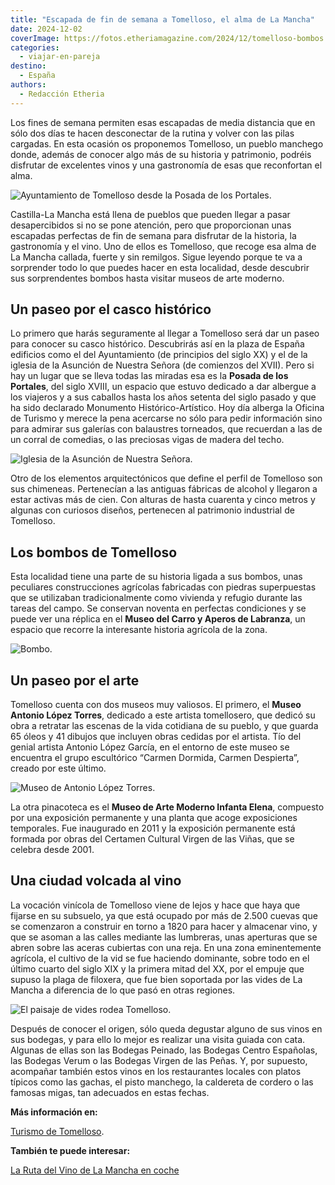 ```yaml
---
title: "Escapada de fin de semana a Tomelloso, el alma de La Mancha"
date: 2024-12-02
coverImage: https://fotos.etheriamagazine.com/2024/12/tomelloso-bombos.jpg
categories: 
  - viajar-en-pareja
destino: 
  - España
authors: 
  - Redacción Etheria
---
```


Los fines de semana permiten esas escapadas de media distancia que en sólo dos días te 
hacen desconectar de la rutina y volver con las pilas cargadas. En esta ocasión os 
proponemos Tomelloso, un pueblo manchego donde, además de conocer algo más de su 
historia y patrimonio, podréis disfrutar de excelentes vinos y una gastronomía de esas 
que reconfortan el alma. 

![Ayuntamiento de Tomelloso desde la Posada de los Portales.](https://fotos.etheriamagazine.com/2024/12/tomelloso-ayuntamiento-posada-portales.jpg "Ayuntamiento de Tomelloso desde la Posada de los Portales. © Turismo de Tomelloso")

Castilla-La Mancha está llena de pueblos que pueden llegar a pasar desapercibidos si no 
se pone atención, pero que proporcionan unas escapadas perfectas de fin de semana para 
disfrutar de la historia, la gastronomía y el vino. Uno de ellos es Tomelloso, que 
recoge esa alma de La Mancha callada, fuerte y sin remilgos. Sigue leyendo porque te va 
a sorprender todo lo que puedes hacer en esta localidad, desde descubrir sus 
sorprendentes bombos hasta visitar museos de arte moderno. 

## Un paseo por el casco histórico

Lo primero que harás seguramente al llegar a Tomelloso será dar un paseo para conocer su 
casco histórico. Descubrirás así en la plaza de España edificios como el del 
Ayuntamiento (de principios del siglo XX) y el de la iglesia de la Asunción de Nuestra 
Señora (de comienzos del XVII). Pero si hay un lugar que se lleva todas las miradas esa 
es la **Posada de los Portales**, del siglo XVIII, un espacio que estuvo dedicado a dar 
albergue a los viajeros y a sus caballos hasta los años setenta del siglo pasado y que 
ha sido declarado Monumento Histórico-Artístico. Hoy día alberga la Oficina de Turismo y 
merece la pena acercarse no sólo para pedir información sino para admirar sus galerías 
con balaustres torneados, que recuerdan a las de un corral de comedias, o las preciosas 
vigas de madera del techo. 

![Iglesia de la Asunción de Nuestra Señora.](https://fotos.etheriamagazine.com/2024/12/tomelloso-iglesia.jpg "Iglesia de la Asunción de Nuestra Señora. © Turismo de Tomelloso")

Otro de los elementos arquitectónicos que define el perfil de Tomelloso son sus 
chimeneas. Pertenecían a las antiguas fábricas de alcohol y llegaron a estar activas más 
de cien. Con alturas de hasta cuarenta y cinco metros y algunas con curiosos diseños, 
pertenecen al patrimonio industrial de Tomelloso. 

## Los bombos de Tomelloso

Esta localidad tiene una parte de su historia ligada a sus bombos, unas peculiares 
construcciones agrícolas fabricadas con piedras superpuestas que se utilizaban 
tradicionalmente como vivienda y refugio durante las tareas del campo. Se conservan 
noventa en perfectas condiciones y se puede ver una réplica en el **Museo del Carro y 
Aperos de Labranza**, un espacio que recorre la interesante historia agrícola de la 
zona. 

![Bombo.](https://fotos.etheriamagazine.com/2024/12/tomelloso-bombos.jpg "Bombo. © Turismo de Tomelloso.")

## Un paseo por el arte

Tomelloso cuenta con dos museos muy valiosos. El primero, el **Museo Antonio López 
Torres**, dedicado a este artista tomellosero, que dedicó su obra a retratar las escenas 
de la vida cotidiana de su pueblo, y que guarda 65 óleos y 41 dibujos que incluyen obras 
cedidas por el artista. Tío del genial artista Antonio López García, en el entorno de 
este museo se encuentra el grupo escultórico “Carmen Dormida, Carmen Despierta”, creado 
por este último. 

![Museo de Antonio López Torres.](https://fotos.etheriamagazine.com/2024/12/tomelloso-museo-antonio-lopez-torres.jpg "Museo de Antonio López Torres. © Turismo de Tomelloso")

La otra pinacoteca es el **Museo de Arte Moderno Infanta Elena**, compuesto por una 
exposición permanente y una planta que acoge exposiciones temporales. Fue inaugurado en 
2011 y la exposición permanente está formada por obras del Certamen Cultural Virgen de 
las Viñas, que se celebra desde 2001. 

## Una ciudad volcada al vino

La vocación vinícola de Tomelloso viene de lejos y hace que haya que fijarse en su 
subsuelo, ya que está ocupado por más de 2.500 cuevas que se comenzaron a construir en 
torno a 1820 para hacer y almacenar vino, y que se asoman a las calles mediante las 
lumbreras, unas aperturas que se abren sobre las aceras cubiertas con una reja. En una 
zona eminentemente agrícola, el cultivo de la vid se fue haciendo dominante, sobre todo 
en el último cuarto del siglo XIX y la primera mitad del XX, por el empuje que supuso la 
plaga de filoxera, que fue bien soportada por las vides de La Mancha a diferencia de lo 
que pasó en otras regiones. 

![El paisaje de vides rodea Tomelloso.](https://fotos.etheriamagazine.com/2024/12/tomelloso-vides.jpg "El paisaje de vides rodea Tomelloso. © Turismo de Tomelloso")

Después de conocer el origen, sólo queda degustar alguno de sus vinos en sus bodegas, y 
para ello lo mejor es realizar una visita guiada con cata. Algunas de ellas son las 
Bodegas Peinado, las Bodegas Centro Españolas, las Bodegas Verum o las Bodegas Virgen de 
las Peñas. Y, por supuesto, acompañar también estos vinos en los restaurantes locales 
con platos típicos como las gachas, el pisto manchego, la caldereta de cordero o las 
famosas migas, tan adecuados en estas fechas. 

**Más información en:** 

[Turismo de Tomelloso](https://visitatomelloso.com/). 

**También te puede interesar:** 

[La Ruta del Vino de La Mancha en 
coche](https://etheriamagazine.com/2019/03/20/ruta-del-vino-de-la-mancha/)
